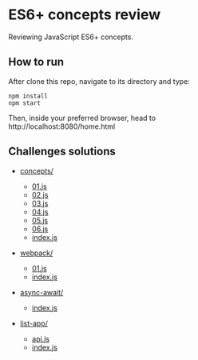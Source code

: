 # ES6+ concepts review
 Reviewing JavaScript ES6+ concepts.

## How to run

After clone this repo, navigate to its directory and type:
```
npm install
npm start
```

Then, inside your preferred browser, head to http://localhost:8080/home.html

## Challenges solutions

* [concepts/](./src/challenges/concepts)
  * [01.js](./src/challenges/concepts/01.js)
  * [02.js](./src/challenges/concepts/02.js)
  * [03.js](./src/challenges/concepts/03.js)
  * [04.js](./src/challenges/concepts/04.js)
  * [05.js](./src/challenges/concepts/05.js)
  * [06.js](./src/challenges/concepts/06.js)
  * [index.js](./src/challenges/concepts/index.js)
  
* [webpack/](./src/challenges/webpack)
  * [01.js](./src/challenges/webpack/01.js)
  * [index.js](./src/challenges/webpack/index.js)
 
* [async-await/](./src/challenges/async-await)
  * [index.js](./src/challenges/async-await/index.js)

* [list-app/](./src/challenges/list-app)
  * [api.js](./src/challenges/list-app/api.js)
  * [index.js](./src/challenges/list-app/index.js)